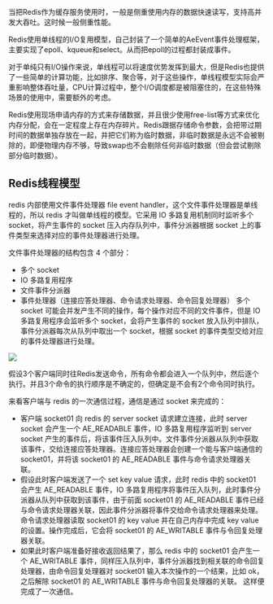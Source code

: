
当把Redis作为缓存服务使用时，一般是侧重使用内存的数据快速读写，支持高并发大吞吐。这时候一般侧重性能。

Redis使用单线程的I/O复用模型，自己封装了一个简单的AeEvent事件处理框架，主要实现了epoll、kqueue和select。从而把epoll的过程都封装成事件。

对于单纯只有I/O操作来说，单线程可以将速度优势发挥到最大，但是Redis也提供了一些简单的计算功能，比如排序、聚合等，对于这些操作，单线程模型实际会严重影响整体吞吐量，CPU计算过程中，整个I/O调度都是被阻塞住的，在这些特殊场景的使用中，需要额外的考虑。  

Redis使用现场申请内存的方式来存储数据，并且很少使用free-list等方式来优化内存分配，会在一定程度上存在内存碎片。Redis跟据存储命令参数，会把带过期时间的数据单独存放在一起，并把它们称为临时数据，非临时数据是永远不会被剔除的，即便物理内存不够，导致swap也不会剔除任何非临时数据（但会尝试剔除部分临时数据）。  

## Redis线程模型
redis 内部使用文件事件处理器 file event handler，这个文件事件处理器是单线程的，所以 redis 才叫做单线程的模型。它采用 IO 多路复用机制同时监听多个 socket，将产生事件的 socket 压入内存队列中，事件分派器根据 socket 上的事件类型来选择对应的事件处理器进行处理。

文件事件处理器的结构包含 4 个部分：

* 多个 socket
* IO 多路复用程序
* 文件事件分派器
* 事件处理器（连接应答处理器、命令请求处理器、命令回复处理器）
多个 socket 可能会并发产生不同的操作，每个操作对应不同的文件事件，但是 IO 多路复用程序会监听多个 socket，会将产生事件的 socket 放入队列中排队，事件分派器每次从队列中取出一个 socket，根据 socket 的事件类型交给对应的事件处理器进行处理。

![](https://cdn.jsdelivr.net/gh/flowscolors/resources-backup@main/img_bed/Redis-IO.png)


假设3个客户端同时往Redis发送命令，所有命令都会进入一个队列中，然后逐个执行。并且3个命令的执行顺序是不确定的，但确定是不会有2个命令同时执行。


来看客户端与 redis 的一次通信过程，通信是通过 socket 来完成的：

* 客户端 socket01 向 redis 的 server socket 请求建立连接，此时 server socket 会产生一个 AE_READABLE 事件，IO 多路复用程序监听到 server socket 产生的事件后，将该事件压入队列中。文件事件分派器从队列中获取该事件，交给连接应答处理器。连接应答处理器会创建一个能与客户端通信的 socket01，并将该 socket01 的 AE_READABLE 事件与命令请求处理器关联。
* 假设此时客户端发送了一个 set key value 请求，此时 redis 中的 socket01 会产生 AE_READABLE 事件，IO 多路复用程序将事件压入队列，此时事件分派器从队列中获取到该事件，由于前面 socket01 的 AE_READABLE 事件已经与命令请求处理器关联，因此事件分派器将事件交给命令请求处理器来处理。命令请求处理器读取 socket01 的 key value 并在自己内存中完成 key value 的设置。操作完成后，它会将 socket01 的 AE_WRITABLE 事件与令回复处理器关联。
* 如果此时客户端准备好接收返回结果了，那么 redis 中的 socket01 会产生一个 AE_WRITABLE 事件，同样压入队列中，事件分派器找到相关联的命令回复处理器，由命令回复处理器对 socket01 输入本次操作的一个结果，比如 ok，之后解除 socket01 的 AE_WRITABLE 事件与命令回复处理器的关联。
这样便完成了一次通信。